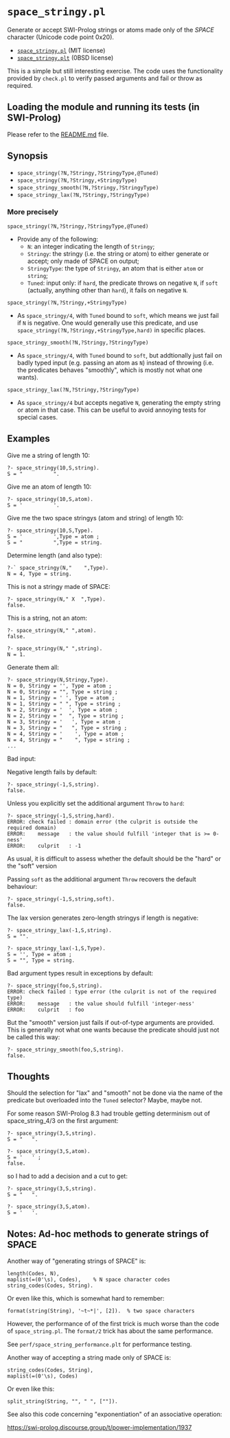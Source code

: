# `space_stringy.pl`

Generate or accept SWI-Prolog strings or atoms made only of the _SPACE_ character (Unicode code point 0x20).

- [`space_stringy.pl`](space_stringy.pl) (MIT license)
- [`space_stringy.plt`](space_stringy.plt) (0BSD license)

This is a simple but still interesting exercise. The code uses the
functionality provided by `check.pl` to verify passed arguments and
fail or throw as required.

## Loading the module and running its tests (in SWI-Prolog)

Please refer to the [README.md](README.md) file.

## Synopsis

- `space_stringy(?N,?Stringy,?StringyType,@Tuned)`
- `space_stringy(?N,?Stringy,+StringyType)`
- `space_stringy_smooth(?N,?Stringy,?StringyType)`
- `space_stringy_lax(?N,?Stringy,?StringyType)`

### More precisely

`space_stringy(?N,?Stringy,?StringyType,@Tuned)`

- Provide any of the following:
   - `N`: an integer indicating the length of `Stringy`;
   - `Stringy`: the stringy (i.e. the string or atom) to either generate or accept; only made of SPACE on output;
   - `StringyType`: the type of `Stringy`, an atom that is either `atom` or `string`;
   - `Tuned`: input only: if `hard`, the predicate throws on negative `N`, if `soft` (actually, anything other than `hard`), it fails on negative `N`.

`space_stringy(?N,?Stringy,+StringyType)`

- As `space_stringy/4`, with `Tuned` bound to `soft`, which means we just fail if `N` is negative.
  One would generally use this predicate, and use `space_stringy(?N,?Stringy,+StringyType,hard)`
  in specific places.

`space_stringy_smooth(?N,?Stringy,?StringyType)`

- As `space_stringy/4`, with `Tuned` bound to `soft`, but addtionally
  just fail on badly typed input (e.g. passing an atom as `N`) instead of throwing (i.e. the
  predicates behaves "smoothly", which is mostly not what one wants).

`space_stringy_lax(?N,?Stringy,?StringyType)`

- As `space_stringy/4` but accepts negative `N`, generating the empty string or atom in that case.
  This can be useful to avoid annoying tests for special cases.

## Examples

Give me a string of length 10:

```
?- space_stringy(10,S,string).
S = "          ".
```

Give me an atom of length 10:

```
?- space_stringy(10,S,atom).
S = '          '.
```

Give me the two space stringys (atom and string) of length 10:

```
?- space_stringy(10,S,Type).
S = '          ',Type = atom ;
S = "          ",Type = string.
```

Determine length (and also type):

```
?-` space_stringy(N,"    ",Type).
N = 4, Type = string.
```

This is not a stringy made of SPACE:

```
?- space_stringy(N," X  ",Type).
false.
```

This is a string, not an atom:

```
?- space_stringy(N," ",atom).
false.

?- space_stringy(N," ",string).
N = 1.
```

Generate them all:

```
?- space_stringy(N,Stringy,Type).
N = 0, Stringy = '', Type = atom ;
N = 0, Stringy = "", Type = string ;
N = 1, Stringy = ' ', Type = atom ;
N = 1, Stringy = " ", Type = string ;
N = 2, Stringy = '  ', Type = atom ;
N = 2, Stringy = "  ", Type = string ;
N = 3, Stringy = '   ', Type = atom ;
N = 3, Stringy = "   ", Type = string ;
N = 4, Stringy = '    ', Type = atom ;
N = 4, Stringy = "    ", Type = string ;
...
```

Bad input:

Negative length fails by default:

```
?- space_stringy(-1,S,string).
false.
```

Unless you explicitly set the additional argument `Throw` to `hard`:

```
?- space_stringy(-1,S,string,hard).
ERROR: check failed : domain error (the culprit is outside the required domain)
ERROR:    message   : the value should fulfill 'integer that is >= 0-ness'
ERROR:    culprit   : -1
```

As usual, it is difficult to assess whether the default should be the "hard" or the "soft" version

Passing `soft` as the additional argument `Throw` recovers the default behaviour:

```
?- space_stringy(-1,S,string,soft).
false.
```

The lax version generates zero-length stringys if length is negative:

```
?- space_stringy_lax(-1,S,string).
S = "".

?- space_stringy_lax(-1,S,Type).
S = '', Type = atom ;
S = "", Type = string.
```

Bad argument types result in exceptions by default:

```
?- space_stringy(foo,S,string).
ERROR: check failed : type error (the culprit is not of the required type)
ERROR:    message   : the value should fulfill 'integer-ness'
ERROR:    culprit   : foo
```

But the "smooth" version just fails if out-of-type arguments are provided. This
is generally not what one wants because the predicate should just not be called this way:

```
?- space_stringy_smooth(foo,S,string).
false.
```

## Thoughts

Should the selection for "lax" and "smooth" not be done via the name of the predicate but overloaded into the `Tuned` selector?
Maybe, maybe not.

For some reason SWI-Prolog 8.3 had trouble getting determinism out of space_string_4/3 on the first argument:

```
?- space_stringy(3,S,string).
S = "   ".

?- space_stringy(3,S,atom).
S = '   ' ;
false.
```

so I had to add a decision and a cut to get:

```
?- space_stringy(3,S,string).
S = "   ".

?- space_stringy(3,S,atom).
S = '   '.
```

## Notes: Ad-hoc methods to generate strings of SPACE

Another way of "generating strings of SPACE" is:

```
length(Codes, N),
maplist(=(0'\s), Codes),    % N space character codes
string_codes(Codes, String).
```

Or even like this, which is somewhat hard to remember:

```
format(string(String), '~t~*|', [2]).  % two space characters
```

However, the performance of of the first trick is much worse than the code
of `space_string.pl`. The `format/2` trick has about the same performance.

See `perf/space_string_performance.plt` for performance testing.

Another way of accepting a string made only of SPACE is:

```
string_codes(Codes, String),
maplist(=(0'\s), Codes)
```

Or even like this:

```
split_string(String, "", " ", [""]).
```

See also this code concerning "exponentiation" of an associative operation:

https://swi-prolog.discourse.group/t/power-implementation/1937

